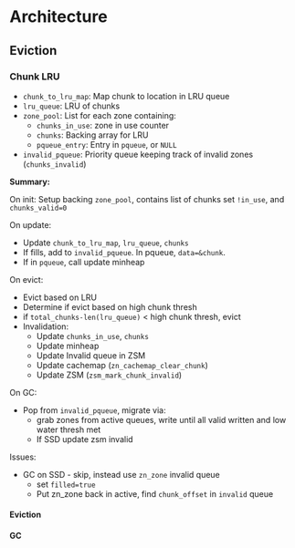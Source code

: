 # Architecture

## Eviction

### Chunk LRU

* `chunk_to_lru_map`: Map chunk to location in LRU queue
* `lru_queue`: LRU of chunks
* `zone_pool`: List for each zone containing:
  * `chunks_in_use`: zone in use counter
  * `chunks`: Backing array for LRU
  * `pqueue_entry`: Entry in `pqueue`, or `NULL`
* `invalid_pqueue`: Priority queue keeping track of invalid zones (`chunks_invalid`)

**Summary:**

On init:
Setup backing `zone_pool`, contains list of chunks set `!in_use`, and `chunks_valid=0`

On update:
* Update `chunk_to_lru_map`, `lru_queue`, `chunks`
* If fills, add to `invalid_pqueue`. In pqueue, `data=&chunk`.
* If in `pqueue`, call update minheap

On evict:
* Evict based on LRU
* Determine if evict based on high chunk thresh
* if `total_chunks-len(lru_queue)` < high chunk thresh, evict
* Invalidation:
  * Update `chunks_in_use`, `chunks`
  * Update minheap
  * Update Invalid queue in ZSM
  * Update cachemap (`zn_cachemap_clear_chunk`)
  * Update ZSM (`zsm_mark_chunk_invalid`)

On GC:
* Pop from `invalid_pqueue`, migrate via:
  * grab zones from active queues, write until all valid written and low water thresh met
  * If SSD update zsm invalid

Issues:
* GC on SSD - skip, instead use `zn_zone` invalid queue
  * set `filled=true`
  * Put zn_zone back in active, find `chunk_offset` in `invalid` queue

#### Eviction

#### GC